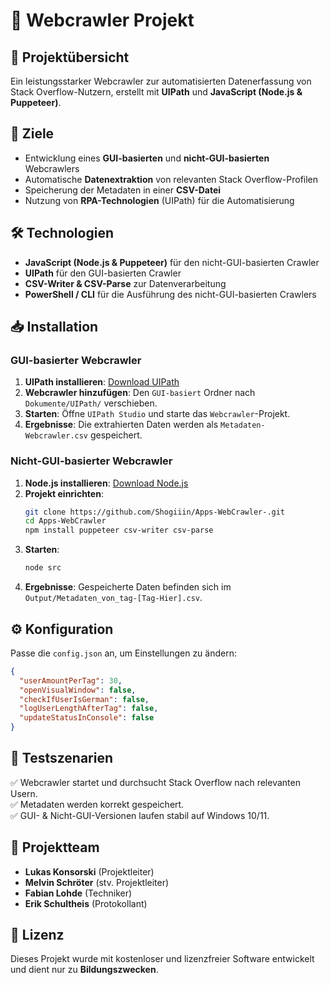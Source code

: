 # 🚀 Webcrawler Projekt

## 📌 Projektübersicht
Ein leistungsstarker Webcrawler zur automatisierten Datenerfassung von Stack Overflow-Nutzern, erstellt mit **UIPath** und **JavaScript (Node.js & Puppeteer)**.

## 🎯 Ziele
- Entwicklung eines **GUI-basierten** und **nicht-GUI-basierten** Webcrawlers
- Automatische **Datenextraktion** von relevanten Stack Overflow-Profilen
- Speicherung der Metadaten in einer **CSV-Datei**
- Nutzung von **RPA-Technologien** (UIPath) für die Automatisierung

## 🛠️ Technologien
- **JavaScript (Node.js & Puppeteer)** für den nicht-GUI-basierten Crawler
- **UIPath** für den GUI-basierten Crawler
- **CSV-Writer & CSV-Parse** zur Datenverarbeitung
- **PowerShell / CLI** für die Ausführung des nicht-GUI-basierten Crawlers

## 📥 Installation
### GUI-basierter Webcrawler
1. **UIPath installieren**: [Download UIPath](https://download.uipath.com/UiPathStudioCommunity.msi)
2. **Webcrawler hinzufügen**: Den `GUI-basiert` Ordner nach `Dokumente/UIPath/` verschieben.
3. **Starten**: Öffne `UIPath Studio` und starte das `Webcrawler`-Projekt.
4. **Ergebnisse**: Die extrahierten Daten werden als `Metadaten-Webcrawler.csv` gespeichert.

### Nicht-GUI-basierter Webcrawler
1. **Node.js installieren**: [Download Node.js](https://nodejs.org)
2. **Projekt einrichten**:
   ```sh
   git clone https://github.com/Shogiiin/Apps-WebCrawler-.git
   cd Apps-WebCrawler
   npm install puppeteer csv-writer csv-parse
   ```
3. **Starten**:
   ```sh
   node src
   ```
4. **Ergebnisse**: Gespeicherte Daten befinden sich im `Output/Metadaten_von_tag-[Tag-Hier].csv`.

## ⚙️ Konfiguration
Passe die `config.json` an, um Einstellungen zu ändern:
```json
{
  "userAmountPerTag": 30,
  "openVisualWindow": false,
  "checkIfUserIsGerman": false,
  "logUserLengthAfterTag": false,
  "updateStatusInConsole": false
}
```

## 🧪 Testszenarien
✅ Webcrawler startet und durchsucht Stack Overflow nach relevanten Usern.  
✅ Metadaten werden korrekt gespeichert.  
✅ GUI- & Nicht-GUI-Versionen laufen stabil auf Windows 10/11.  

## 📅 Projektteam
- **Lukas Konsorski** (Projektleiter)
- **Melvin Schröter** (stv. Projektleiter)
- **Fabian Lohde** (Techniker)
- **Erik Schultheis** (Protokollant)

## 📝 Lizenz
Dieses Projekt wurde mit kostenloser und lizenzfreier Software entwickelt und dient nur zu **Bildungszwecken**.

